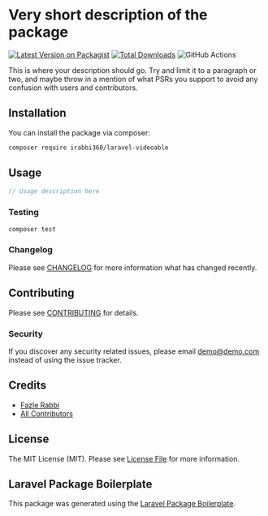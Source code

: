 # Very short description of the package

[![Latest Version on Packagist](https://img.shields.io/packagist/v/irabbi360/laravel-videoable.svg?style=flat-square)](https://packagist.org/packages/irabbi360/laravel-videoable)
[![Total Downloads](https://img.shields.io/packagist/dt/irabbi360/laravel-videoable.svg?style=flat-square)](https://packagist.org/packages/irabbi360/laravel-videoable)
![GitHub Actions](https://github.com/irabbi360/laravel-videoable/actions/workflows/main.yml/badge.svg)

This is where your description should go. Try and limit it to a paragraph or two, and maybe throw in a mention of what PSRs you support to avoid any confusion with users and contributors.

## Installation

You can install the package via composer:

```bash
composer require irabbi360/laravel-videoable
```

## Usage

```php
// Usage description here
```

### Testing

```bash
composer test
```

### Changelog

Please see [CHANGELOG](CHANGELOG.md) for more information what has changed recently.

## Contributing

Please see [CONTRIBUTING](CONTRIBUTING.md) for details.

### Security

If you discover any security related issues, please email demo@demo.com instead of using the issue tracker.

## Credits

-   [Fazle Rabbi](https://github.com/irabbi360)
-   [All Contributors](../../contributors)

## License

The MIT License (MIT). Please see [License File](LICENSE.md) for more information.

## Laravel Package Boilerplate

This package was generated using the [Laravel Package Boilerplate](https://laravelpackageboilerplate.com).
